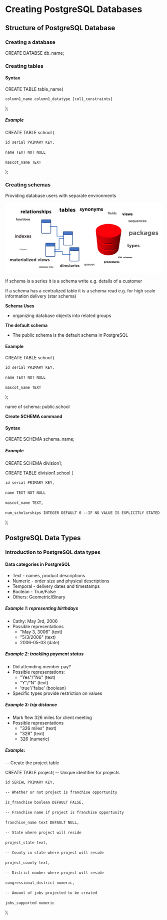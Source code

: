 # Creating PostgreSQL Databases

## Structure of PostgreSQL Database

### Creating a database

CREATE DATABSE db_name;

### Creating tables

#### Syntax

CREATE TABLE table_name(

    column1_name column1_datatype [col1_constraints}

);

##### Example

CREATE TABLE school (

    id serial PRIMARY KEY,

    name TEXT NOT NULL

    mascot_name TEXT

);

### Creating schemas

Providing database users with separate environments

![1749379158328](image/postgre/1749379158328.png)

If schema is a series it is a schema write e.g. details of a customer

If a schema has a centralized table it is a schema read  e.g. for high scale information delivery (star schema)

**Schema Uses**

- organizing database objects into related groups

**The default schema**

- The public schema is the default schema in PostgreSQL

#### Example

CREATE TABLE school (

    id serial PRIMARY KEY,

    name TEXT NOT NULL

    mascot_name TEXT

);

name of schema: public.school

**Create SCHEMA command**

#### Syntax

CREATE SCHEMA schema_name;

##### Example

CREATE SCHEMA division1;

CREATE TABLE division1.school (

    id serial PRIMARY KEY,

    name TEXT NOT NULL

    mascot_name TEXT,

    num_scholarships INTEGER DEFAULT 0 --IF NO VALUE IS EXPLICITLY STATED

);

## PostgreSQL Data Types

### Introduction to PostgreSQL data types

#### Data categories in PostgreSQL

- Text - names, product descriptions
- Numeric - order size and physical descriptions
- Temporal - delivery dates and timestamps
- Boolean - True/False
- Others: Geometric/Binary

##### Example 1: representing birthdays

- Cathy: May 3rd, 2006
- Possible representations
  - "May 3, 3006" (text)
  - "5/3/2006" (text)
  - 2006-05-03 (date)

##### Example 2:  trackling payment status

- Did attemding member pay?
- Possible representations:
  - "Yes"/"No" (text)
  - "Y"/"N" (text)
  - 'true'/'false' (boolean)
- Specific types provide restriction on values

##### Example 3: trip distance

- Mark flew 326 miles for client meeting
- Possible representations
  - "326 miles" (text)
  - "326" (text)
  - 326 (numeric)

##### Example: 

-- Create the project table

CREATE TABLE project(   -- Unique identifier for projects

    id SERIAL PRIMARY KEY,

    -- Whether or not project is franchise opportunity

    is_franchise boolean DEFAULT FALSE,

    -- Franchise name if project is franchise opportunity

    franchise_name text DEFAULT NULL,

    -- State where project will reside

    project_state text,

    -- County in state where project will reside

    project_county text,

    -- District number where project will reside

    congressional_district numeric,

    -- Amount of jobs projected to be created

    jobs_supported numeric

);

